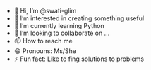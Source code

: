 - 👋 Hi, I’m @swati-glim
- 👀 I’m interested in creating something useful
- 🌱 I’m currently learning Python
- 💞️ I’m looking to collaborate on ...
- 📫 How to reach me 
- 😄 Pronouns: Ms/She
- ⚡ Fun fact: Like to fing solutions to problems

<!---
swati-glim/swati-glim is a ✨ special ✨ repository because its `README.md` (this file) appears on your GitHub profile.
You can click the Preview link to take a look at your changes.
--->

